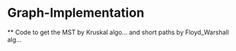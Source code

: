 # Graph-Implementation
** Code to get the MST by Kruskal algo... and short paths by Floyd_Warshall alg... 

